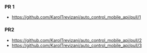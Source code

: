 ### PR 1
- https://github.com/KarolTrevizani/auto_control_mobile_api/pull/1

### PR2
- https://github.com/KarolTrevizani/auto_control_mobile_api/pull/2
- https://github.com/KarolTrevizani/auto_control_mobile_api/pull/3